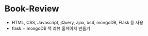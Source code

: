 # Book-Review
- HTML, CSS, Javascript, jQuery, ajax, bs4, mongoDB, Flask 등 사용
- flask + mongoDB 책 리뷰 홈페이지 만들기
